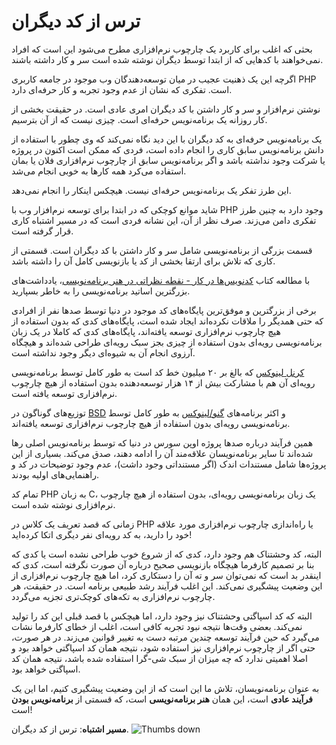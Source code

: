 # ترس از کد دیگران #

بحثی که اغلب برای کاربرد یک چارچوب نرم‌افزاری مطرح می‌شود این است که افراد نمی‌خواهند با کدهایی که از ابتدا توسط دیگران نوشته شده است سر و کار داشته باشند.

اگرچه این یک ذهنیت عجیب در میان توسعه‌دهندگان وب موجود در جامعه کاربری PHP است. تفکری که نشان از عدم وجود تجربه و کار حرفه‌ای دارد.

نوشتن نرم‌افزار و سر و کار داشتن با کد دیگران امری عادی است. در حقیقت بخشی از کار روزانه یک برنامه‌نویس حرفه‌ای است. چیزی نیست که از آن بترسیم.

یک برنامه‌نویس حرفه‌ای به کد دیگران با این دید نگاه نمی‌کند که وی چطور با استفاده از دانش برنامه‌نویس سابق کاری را انجام داده است، فردی که ممکن است اکنون در پروژه یا شرکت وجود نداشته باشد و اگر برنامه‌نویس سابق از چارچوب نرم‌افزاری فلان یا بمان استفاده می‌کرد همه کارها به خوبی انجام می‌شد.

این طرز تفکر یک برنامه‌نویس حرفه‌ای نیست. هیچکس اینکار را انجام نمی‌دهد.

شاید موانع کوچکی که در ابتدا برای توسعه نرم‌افزار وب با PHP وجود دارد به چنین طرز تفکری دامن می‌زند. صرف نظر از آن، این نشانه فردی است که در مسیر اشتباه کاری قرار گرفته است.

قسمت بزرگی از برنامه‌نویسی شامل سر و کار داشتن با کد دیگران است. قسمتی از کاری که تلاش برای ارتقا بخشی از کد یا بازنویسی کامل آن را داشته باشد.

با مطالعه کتاب [کدنویس‌ها در کار - نقطه نظراتی در هنر برنامه‌نویسی](http://codersatwork.com/)، یادداشت‌های بزرگترین اساتید برنامه‌نویسی را به خاطر بسپارید.

برخی از بزرگترین و موفق‌ترین پایگاه‌های کد موجود در دنیا توسط صدها نفر از افرادی که حتی همدیگر را ملاقات نکرده‌اند ایجاد شده است، پایگاه‌های کدی که بدون استفاده از هیچ چارچوب نرم‌افزاری توسعه یافته‌اند، پایگاه‌های کدی که کاملا در یک زبان برنامه‌نویسی رویه‌ای بدون استفاده از چیزی بجز سبک رویه‌ای طراحی شده‌اند و هیچگاه آرزوی انجام آن به شیوه‌ای دیگر وجود نداشته است.

[کرنل لینوکس](https://www.kernel.org/) که بالغ بر ۲۰ میلیون خط کد است به طور کامل توسط برنامه‌نویسی رویه‌ای آن هم با مشارکت بیش از ۱۴ هزار توسعه‌دهنده بدون استفاده از هیچ چارچوب نرم‌افزاری توسعه یافته است.

توزیع‌های گوناگون در [BSD](https://en.wikipedia.org/wiki/Berkeley_Software_Distribution) و اکثر برنامه‌های [گنو/لینوکس](https://www.gnu.org/) به طور کامل توسط برنامه‌نویسی رویه‌ای بدون استفاده از هیچ چارچوب نرم‌افزاری توسعه یافته‌اند.

همین فرآیند درباره صدها پروژه اوپن سورس در دنیا که توسط برنامه‌نویس اصلی رها شده‌اند تا سایر برنامه‌نویسان علاقه‌مند آن را ادامه دهند، صدق می‌کند. بسیاری از این پروژه‌ها شامل مستندات اندک (اگر مستنداتی وجود داشت)، عدم وجود توضیحات در کد و راهنمایی‌های اولیه بودند.

تمام کد PHP به زبان C، یک زبان برنامه‌نویسی رویه‌ای، بدون استفاده از هیچ چارچوب نرم‌افزاری نوشته شده است.

زمانی که قصد تعریف یک کلاس در PHP یا راه‌اندازی چارچوب نرم‌افزاری مورد علاقه خود را دارید، به کد رویه‌ای نفر دیگری اتکا کرده‌اید!

البته، کد وحشتناک هم وجود دارد، کدی که از شروع خوب طراحی نشده است یا کدی که بنا بر تصمیم کارفرما هیچگاه بازنویسی صحیح درباره آن صورت نگرفته است، کدی که اینقدر بد است که نمی‌توان سر و ته آن را دستکاری کرد، اما هیچ چارچوب نرم‌افزاری از این وضعیت پیشگیری نمی‌کند. این اغلب فرآیند رشد طبیعی برنامه است. در حقیقت، هر چارچوب نرم‌افزاری به تکه‌های کوچک‌تری تجزیه می‌گردد.

البته که کد اسپاگتی وحشتناک نیز وجود دارد، اما هیچکس با قصد قبلی این کد را تولید نمی‌کند. بعضی وقت‌ها نتیجه نبود تجربه کافی است، اغلب از خطای کارفرما نشات می‌گیرد که حین فرآیند توسعه چندین مرتبه دست به تغییر قوانین می‌زند. در هر صورت، حتی اگر از چارچوب نرم‌افزاری نیز استفاده شود، نتیجه همان کد اسپاگتی خواهد بود و اصلا اهمیتی ندارد که چه میزان از سبک شی-گرا استفاده شده باشد، نتیجه همان کد اسپاگتی خواهد بود.

به عنوان برنامه‌نویسان، تلاش ما این است که از این وضعیت پیشگیری کنیم، اما این یک **فرآیند عادی** است، این همان **هنر برنامه‌نویسی** است، که قسمتی از **برنامه‌نویس بودن** است!

**مسیر اشتباه**: ترس از کد دیگران. ![Thumbs down](/img/thumbs-down-rtl.png)

